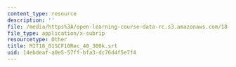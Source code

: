 ```yaml
---
content_type: resource
description: ''
file: /media/https%3A/open-learning-course-data-rc.s3.amazonaws.com/18-01sc-single-variable-calculus-fall-2010/14ebdeafa0e557ffbfa3dc76d4f5e7f4_MIT18_01SCF10Rec_40_300k.vtt
file_type: application/x-subrip
resourcetype: Other
title: MIT18_01SCF10Rec_40_300k.srt
uid: 14ebdeaf-a0e5-57ff-bfa3-dc76d4f5e7f4
---
```

